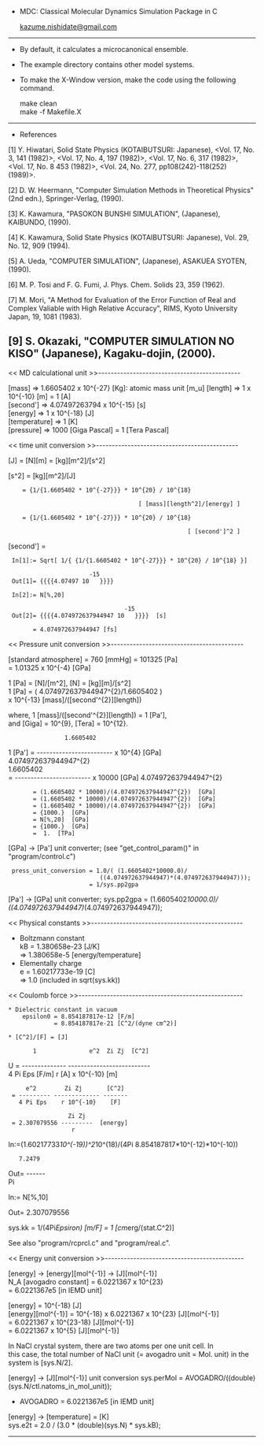 
* MDC: Classical Molecular Dynamics Simulation Package in C

  kazume.nishidate@gmail.com
-------------------------------------------------------------

  * By default, it calculates a microcanonical ensemble.

  * The example directory contains other model systems.

  * To make the X-Window version, make the code using the following
    command.
    
      make clean   
      make -f Makefile.X

-------------------------------------------------------------
  * References 

  [1] Y. Hiwatari, Solid State Physics (KOTAIBUTSURI: Japanese),
       <Vol. 17, No. 3, 141 (1982)>, <Vol. 17, No. 4, 197 (1982)>,
       <Vol. 17, No. 6, 317 (1982)>, <Vol. 17, No. 8 453 (1982)>,
       <Vol. 24, No. 277, pp108(242)-118(252) (1989)>.

  [2] D. W. Heermann, "Computer Simulation Methods in Theoretical
       Physics" (2nd edn.), Springer-Verlag, (1990).

  [3] K. Kawamura, "PASOKON BUNSHI SIMULATION", (Japanese), KAIBUNDO,
       (1990).

  [4] K. Kawamura, Solid State Physics (KOTAIBUTSURI: Japanese),
       Vol. 29, No. 12, 909 (1994).

  [5] A. Ueda, "COMPUTER SIMULATION", (Japanese), ASAKUEA SYOTEN,
      (1990).

  [6] M. P. Tosi and F. G. Fumi, J. Phys. Chem. Solids 23, 359 (1962).

  [7] M. Mori, "A Method for Evaluation of the Error Function of Real
       and Complex Valiable with High Relative Accuracy", RIMS, Kyoto
       University Japan, 19, 1081 (1983).

  [9] S. Okazaki, "COMPUTER SIMULATION NO KISO" (Japanese),
       Kagaku-dojin, (2000).
-------------------------------------------------------------

<< MD calculational unit >>---------------------------------------------

   [mass]        =>  1.6605402 x 10^{-27}  [Kg]:  atomic mass unit [m_u] 
   [length]      =>  1 x 10^{-10} [m] = 1 [A]                                
   [second']     =>  4.07497263794 x 10^{-15} [s]                          
   [energy]      =>  1 x 10^{-18} [J]                                        
   [temperature] =>  1 [K]                                                 
   [pressure]    =>  1000 [Giga Pascal] = 1 [Tera Pascal]

<< time unit conversion >>---------------------------------------------

  [J] = [N][m] = [kg][m^2]/[s^2]

  [s^2] = [kg][m^2]/[J]

        = {1/{1.6605402 * 10^{-27}}} * 10^{20} / 10^{18} 

                                         [ [mass][length^2]/[energy] ]

        = {1/{1.6605402 * 10^{-27}}} * 10^{20} / 10^{18} 

                                                       [ [second']^2 ]

  [second'] = 

     In[1]:= Sqrt[ 1/{ {1/{1.6605402 * 10^{-27}}} * 10^{20} / 10^{18} }]

                           -15
     Out[1]= {{{{4.07497 10   }}}}
     
     In[2]:= N[%,20]
     
                                     -15
     Out[2]= {{{{4.074972637944947 10   }}}}  [s]

           = 4.074972637944947 [fs]

<< Pressure unit conversion >>------------------------------------------

   [standard atmosphere] = 760 [mmHg] = 101325 [Pa]                      
                         = 1.01325 x 10^{-4} [GPa]                        
                                                                         
   1 [Pa] = [N]/[m^2],  [N] = [kg][m]/[s^2]                              
   1 [Pa] = ( 4.074972637944947^{2}/1.6605402 )                                
                x 10^{-13}   [mass]/([second'^{2}][length])              
                                                                         
   where, 1 [mass]/([second'^{2}][length]) = 1 [Pa'],                     
   and [Giga] = 10^{9}, [Tera] = 10^{12}.                                

                    1.6605402                                               
   1 [Pa'] = ------------------------ x 10^{4}  [GPa]                          
               4.074972637944947^{2}                                           
                    1.6605402                                               
           = ------------------------ x 10000  [GPa]
               4.074972637944947^{2}                                           

           = (1.6605402 * 10000)/(4.074972637944947^{2})  [GPa]
           = (1.6605402 * 10000)/(4.074972637944947^{2})  [GPa]
           = (1.6605402 * 10000)/(4.074972637944947^{2})  [GPa] 
           = {1000.}  [GPa] 
           = N[%,20]  [GPa] 
           = {1000.}  [GPa] 
           =  1.  [TPa]

  [GPa] -> [Pa'] unit converter;
   (see "get_control_param()" in "program/control.c")

     press_unit_conversion = 1.0/( (1.6605402*10000.0)/
                              ((4.074972637944947)*(4.074972637944947)));
                           = 1/sys.pp2gpa

  [Pa'] -> [GPa] unit converter;
     sys.pp2gpa = (1.6605402*10000.0)/
                     ((4.074972637944947)*(4.074972637944947));

<< Physical constants >>------------------------------------------------

   * Boltzmann constant                                                    
        kB  = 1.380658e-23  [J/K]                                        
            => 1.380658e-5  [energy/temperature]                         
   * Elementally charge                                                    
        e   =  1.60217733e-19  [C]                                       
            => 1.0 (included in sqrt(sys.kk))                            

<< Coulomb force >>----------------------------------------------------

    * Dielectric constant in vacuum                                         
        epsilon0 = 8.854187817e-12 [F/m]                                  
                 = 8.854187817e-21 [C^2/(dyne cm^2)]                     

    * [C^2]/[F] = [J]
                                                                         
           1               e^2  Zi Zj  [C^2]                             
   U = --------------  --------------------------                        
       4 Pi Eps [F/m]    r [A] x 10^{-10}  [m]                           
                                                                         
         e^2        Zi Zj       [C^2]                                    
     = --------- ------------- -------                                   
       4 Pi Eps    r 10^{-10}    [F]                                     
                                                                         
                     Zi Zj                                               
     = 2.307079556 ---------  [energy]                                   
                      r                                                  
                                                                         
  In:=(1.60217733*10^(-19))^2*10^(18)/(4Pi 8.854187817*10^(-12)*10^(-10))  

       7.2479                                                              
  Out= ------                                                              
         Pi                                                                

  In:= N[%,10]                                                             

  Out= 2.307079556                                                         

  sys.kk = 1/(4Pi*Epsiron) [m/F]  <MKS-unit>
         = 1 [cm*erg/(stat.C^2)]  <cgs-unit>

  See also "program/rcprcl.c" and "program/real.c".

<< Energy unit conversion >>--------------------------------------------

   [energy] -> [energy][mol^{-1}] -> [J][mol^{-1}]                       
    N_A [avogadro constant] = 6.0221367 x 10^{23}                          
                            = 6.0221367e5 [in IEMD unit] 
                                                                         
   [energy] = 10^{-18} [J]                                               
   [energy][mol^{-1}] = 10^{-18} x 6.0221367 x 10^{23} [J][mol^{-1}]     
                      = 6.0221367 x 10^{23-18} [J][mol^{-1}]             
                      = 6.0221367 x 10^{5} [J][mol^{-1}]                 
                                                                         
   In NaCl crystal system, there are two atoms per one unit cell.  In    
   this case, the total number of NaCl unit (= avogadro unit = Mol. unit) 
   in the system is [sys.N/2].

  [energy] -> [J][mol^{-1}]  unit conversion 
  sys.perMol = AVOGADRO/((double)(sys.N/ctl.natoms_in_mol_unit)); 
  * AVOGADRO = 6.0221367e5 [in IEMD unit] 

  [energy] -> [temperature] = [K]                         
   sys.e2t = 2.0 / (3.0 * (double)(sys.N) * sys.kB);

--------------------------------------------------------------------------

